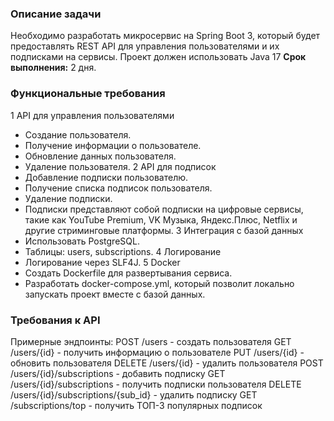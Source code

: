 ### Описание задачи
Необходимо разработать микросервис на Spring Boot 3, который будет
предоставлять REST API для управления пользователями и их подписками на
сервисы.
Проект должен использовать Java 17
**Срок выполнения:** 2 дня.
### Функциональные требования
1 API для управления пользователями
- Создание пользователя.
- Получение информации о пользователе.
- Обновление данных пользователя.
- Удаление пользователя.
2 API для подписок
- Добавление подписки пользователю.
- Получение списка подписок пользователя.
- Удаление подписки.
- Подписки представляют собой подписки на цифровые сервисы, такие как
YouTube Premium, VK Музыка, Яндекс.Плюс, Netflix и другие стриминговые
платформы.
3 Интеграция с базой данных
- Использовать PostgreSQL.
- Таблицы: users, subscriptions.
4 Логирование
- Логирование через SLF4J.
5 Docker
- Создать Dockerfile для развертывания сервиса.
- Разработать docker-compose.yml, который позволит локально запускать проект
вместе с базой данных.
### Требования к API
Примерные эндпоинты:
POST /users - создать пользователя
GET /users/{id} - получить информацию о пользователе
PUT /users/{id} - обновить пользователя
DELETE /users/{id} - удалить пользователя
POST /users/{id}/subscriptions - добавить подписку
GET /users/{id}/subscriptions - получить подписки пользователя
DELETE /users/{id}/subscriptions/{sub_id} - удалить подписку
GET /subscriptions/top - получить ТОП-3 популярных подписок

